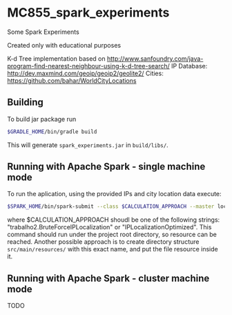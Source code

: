 # MC855_spark_experiments
Some Spark Experiments

Created only with educational purposes

K-d Tree implementation based on http://www.sanfoundry.com/java-program-find-nearest-neighbour-using-k-d-tree-search/
IP Database: http://dev.maxmind.com/geoip/geoip2/geolite2/
Cities: https://github.com/bahar/WorldCityLocations

## Building
To build jar package run

```bash
$GRADLE_HOME/bin/gradle build
```

This will generate `spark_experiments.jar` in `build/libs/`.

## Running with Apache Spark - single machine mode
To run the aplication, using the provided IPs and city location data execute:

```bash
$SPARK_HOME/bin/spark-submit --class $CALCULATION_APPROACH --master local[4] build/lib/spark_experiments.jar
```

where $CALCULATION_APPROACH shoudl be one of the following strings: "trabalho2.BruteForceIPLocalization" or "IPLocalizationOptimized". This command should run under the project root directory, so resource can be reached. Another possible approach is to create directory structure `src/main/resources/` with this exact name, and put the file resource inside it. 

## Running with Apache Spark - cluster machine mode
TODO
